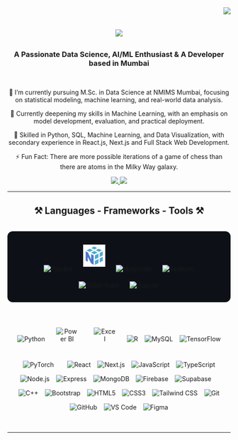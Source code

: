 <img align="right" src="https://visitor-badge.laobi.icu/badge?page_id=rishiigupta04.rishiigupta04" />

<h1 align="center">
    <img src="https://readme-typing-svg.herokuapp.com/?font=Righteous&size=45&center=true&vCenter=true&width=500&height=70&duration=2000&lines=Hi+There!+👋;+I'm+Rishi!;" />
</h1>

<h3 align="center"><strong>A Passionate Data Science, AI/ML Enthusiast & A Developer based in Mumbai</strong></h3>


<br/>

<div align="center">
 
🔭 I’m currently pursuing M.Sc. in Data Science at NMIMS Mumbai, focusing on statistical modeling, machine learning, and real-world data analysis.

🌱 Currently deepening my skills in Machine Learning, with an emphasis on model development, evaluation, and practical deployment.

💬 Skilled in Python, SQL, Machine Learning, and Data Visualization, with secondary experience in React.js, Next.js and Full Stack Web Development.

⚡ Fun Fact: There are more possible iterations of a game of chess than there are atoms in the Milky Way galaxy.

 </div>
 
<div align="center"> 
<!-- <a href="https://drive.google.com/file/d/13zeTuO5yligCSDKc03CKZY2lMJ68T5-o/view?usp=sharing" target="_blank">
     <img src="https://img.shields.io/badge/RESUME-333333?style=for-the-badge&logo=todoist&logoColor=white" target="_blank" /> -->
    
  <a href="https://www.linkedin.com/in/rishi-raj-gupta45/" target="_blank">
    <img src="https://img.shields.io/badge/LinkedIn-0077B5?style=for-the-badge&logo=linkedin&logoColor=white" target="_blank" />
  </a>
    </a>
    <a href="https://rishiraj-gupta.vercel.app/" target="_blank">
     <img src="https://img.shields.io/badge/PORTFOLIO-333333?style=for-the-badge&logo=todoist&logoColor=white" target="_blank" />
  </a>
     <!-- sqlite, safari, google-chrome are other good icon options -->
  </a>
<!--     <a href="mailto:grishi349@gmail.com">
    <img src="https://img.shields.io/badge/Gmail-333333?style=for-the-badge&logo=gmail&logoColor=red" /> -->
<!--   </a>
    <a href="https://x.com/heyitsrishi" target="_blank">
    <img src="https://img.shields.io/badge/Twitter (X)-000000?style=for-the-badge&logo=x&logoColor=white" target="_blank" />
  </a> -->
    </a>
<!--     <a href="https://leetcode.com/u/rishiigupta04/" target="_blank">
    <img src="https://img.shields.io/badge/LeetCode-FF5722?style=for-the-badge&logo=leetcode&logoColor=white" target="_blank" /> -->
  </a>

</div>

 <hr/>
 
<h2 align="center">⚒️ Languages - Frameworks - Tools ⚒️</h2>
<br/>

<!-- Data Science Tools Section -->
<div align="center" style="background-color: #0d1117; padding: 20px; border-radius: 12px;">
  <img src="https://upload.wikimedia.org/wikipedia/commons/2/22/Pandas_mark.svg" title="Pandas" alt="Pandas" width="50" height="50" style="margin: 10px;" />
  <img src="https://raw.githubusercontent.com/github/explore/main/topics/numpy/numpy.png" title="NumPy" alt="NumPy" width="50" height="50" style="margin: 10px;" />
  <img src="https://matplotlib.org/_static/images/logo2.svg" title="Matplotlib" alt="Matplotlib" width="50" height="50" style="margin: 10px;" />
  <img src="https://seaborn.pydata.org/_static/logo-wide-lightbg.svg" title="Seaborn" alt="Seaborn" width="80" height="40" style="margin: 10px;" />
  <img src="https://upload.wikimedia.org/wikipedia/commons/0/05/Scikit_learn_logo_small.svg" title="Scikit-learn" alt="Scikit-learn" width="60" height="50" style="margin: 10px;" />
  <img src="https://upload.wikimedia.org/wikipedia/commons/3/38/Jupyter_logo.svg" title="Jupyter" alt="Jupyter" width="50" height="50" style="margin: 10px;" />
</div>

<br/>

<!-- Skill Icons Section -->
<div align="center" style="margin-top: 30px;">
  <div style="display: flex; flex-wrap: wrap; justify-content: center; align-items: center; gap: 15px;">
    <!-- Data/ML Stack -->
    <img src="https://skillicons.dev/icons?i=python" title="Python" />
    <img src="https://upload.wikimedia.org/wikipedia/commons/c/cf/New_Power_BI_Logo.svg" title="Power BI" alt="Power BI" width="50" height="50" style="margin: 10px;" />
  <img src="https://upload.wikimedia.org/wikipedia/commons/7/73/Microsoft_Excel_2013-2019_logo.svg" title="Excel" alt="Excel" width="50" height="50" style="margin: 10px;" />
    <img src="https://skillicons.dev/icons?i=r" title="R" />
    <img src="https://skillicons.dev/icons?i=mysql" title="MySQL" />
    <img src="https://skillicons.dev/icons?i=tensorflow" title="TensorFlow" />
    <img src="https://skillicons.dev/icons?i=pytorch" title="PyTorch" />
      <br/>
    <!-- Full Stack Row 1 -->
    <img src="https://skillicons.dev/icons?i=react" title="React" />
    <img src="https://skillicons.dev/icons?i=nextjs" title="Next.js" />
    <img src="https://skillicons.dev/icons?i=javascript" title="JavaScript" />
    <img src="https://skillicons.dev/icons?i=typescript" title="TypeScript" />
    <img src="https://skillicons.dev/icons?i=nodejs" title="Node.js" />
    <img src="https://skillicons.dev/icons?i=express" title="Express" />
    <img src="https://skillicons.dev/icons?i=mongodb" title="MongoDB" />
    <img src="https://skillicons.dev/icons?i=firebase" title="Firebase" />
    <img src="https://skillicons.dev/icons?i=supabase" title="Supabase" />
      <br/>
    <!-- Full Stack Row 2 -->
    <img src="https://skillicons.dev/icons?i=cpp" title="C++" />
    <img src="https://skillicons.dev/icons?i=bootstrap" title="Bootstrap" />
    <img src="https://skillicons.dev/icons?i=html" title="HTML5" />
    <img src="https://skillicons.dev/icons?i=css" title="CSS3" />
    <img src="https://skillicons.dev/icons?i=tailwind" title="Tailwind CSS" />
    <img src="https://skillicons.dev/icons?i=git" title="Git" />
    <img src="https://skillicons.dev/icons?i=github" title="GitHub" />
    <img src="https://skillicons.dev/icons?i=vscode" title="VS Code" />
    <img src="https://skillicons.dev/icons?i=figma" title="Figma" />

  </div>
</div>


<br/>




<br/>
<hr/>

<!-- <div align="center">
  <h2>🐍 My Contributions 🐍</h2>
  <br>
  <img alt="snake eating my contributions" src="https://raw.githubusercontent.com/rishiigupta04/rishiigupta04/output/github-contribution-grid-snake.svg" />
  
  <br/><br/><br/>
</div>

<hr/>

<h2 align="center">⚡ Stats ⚡</h2>
<br>
<div align=center>
  <img width=390 src="https://streak-stats.demolab.com/?user=rishiigupta04&count_private=true&theme=react&border_radius=10" alt="streak stats"/>
  <img width=390 src="https://github-readme-stats.vercel.app/api?username=rishiigupta04&count_private=true&show_icons=true&theme=react&rank_icon=github&border_radius=10" alt="readme stats" />
  <br/>
  <img width=325 align="center" src="https://github-readme-stats.vercel.app/api/top-langs/?username=rishiigupta04&hide=HTML&langs_count=8&layout=compact&theme=react&border_radius=10&size_weight=0.5&count_weight=0.5&exclude_repo=github-readme-stats" alt="top langs" />
</div>

<br/><br/>

<hr/>



<br/>
--!>
